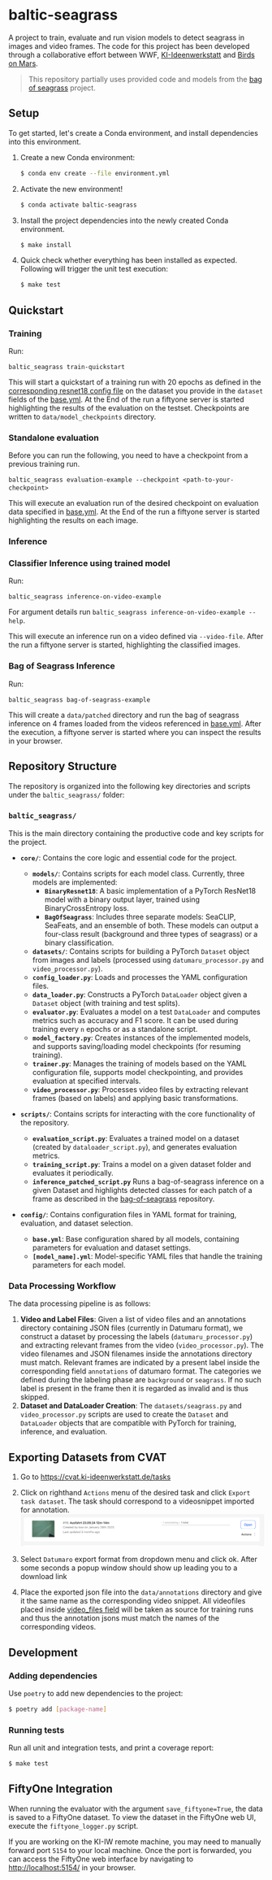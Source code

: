 # baltic-seagrass

A project to train, evaluate and run vision models to detect seagrass in images and video frames.
The code for this project has been developed through a collaborative effort between WWF, [KI-Ideenwerkstatt](https://www.ki-ideenwerkstatt.de) and [Birds on Mars](https://birdsonmars.com).

> This repository partially uses provided code and models from the [bag of seagrass](https://github.com/sgraine/bag-of-seagrass) project.

## Setup

To get started, let's create a Conda environment, and install dependencies into this environment.

1. Create a new Conda environment:
    ```bash
    $ conda env create --file environment.yml
    ```
2. Activate the new environment!
    ```bash
    $ conda activate baltic-seagrass
    ```
3. Install the project dependencies into the newly created Conda environment.
    ```bash
    $ make install
    ```
4. Quick check whether everything has been installed as expected. Following will trigger the unit test execution:
    ```bash
    $ make test
    ```

## Quickstart
### Training
Run:
```
baltic_seagrass train-quickstart
```
This will start a quickstart of a training run with 20 epochs as defined in the [corresponding resnet18 config file](./baltic_seagrass/config/resnet18.yml) on the dataset you provide in the `dataset` fields of the [base.yml](./baltic_seagrass/config/base.yml). At the End of the run a fiftyone server is started highlighting the results of the evaluation on the testset. Checkpoints are written to `data/model_checkpoints` directory.

### Standalone evaluation
Before you can run the following, you need to have a checkpoint from a previous training run.

```
baltic_seagrass evaluation-example --checkpoint <path-to-your-checkpoint>
```

This will execute an evaluation run of the desired checkpoint on evaluation data specified in [base.yml](./baltic_seagrass/config/base.yml). At the End of the run a fiftyone server is started highlighting the results on each image.

### Inference
### Classifier Inference using trained model
Run:
```
baltic_seagrass inference-on-video-example
```
For argument details run `baltic_seagrass inference-on-video-example --help`.

This will execute an inference run on a video defined via `--video-file`. After the run a fiftyone server is started, highlighting the classified images.

### Bag of Seagrass Inference
Run:
```
baltic_seagrass bag-of-seagrass-example
```
This will create a `data/patched` directory and run the bag of seagrass inference on 4 frames loaded from the videos referenced in [base.yml](./baltic_seagrass/config/base.yml). After the execution, a fiftyone server is started where you can inspect the results in your browser.

## Repository Structure

The repository is organized into the following key directories and scripts under the `baltic_seagrass/` folder:

### `baltic_seagrass/`
This is the main directory containing the productive code and key scripts for the project.

- **`core/`**: Contains the core logic and essential code for the project.
    - **`models/`**: Contains scripts for each model class. Currently, three models are implemented:
        - **`BinaryResnet18`**: A basic implementation of a PyTorch ResNet18 model with a binary output layer, trained using BinaryCrossEntropy loss.
        - **`BagOfSeagrass`**: Includes three separate models: SeaCLIP, SeaFeats, and an ensemble of both. These models can output a four-class result (background and three types of seagrass) or a binary classification.
    - **`datasets/`**: Contains scripts for building a PyTorch `Dataset` object from images and labels (processed using `datumaru_processor.py` and `video_processor.py`).
    - **`config_loader.py`**: Loads and processes the YAML configuration files.
    - **`data_loader.py`**: Constructs a PyTorch `DataLoader` object given a `Dataset` object (with training and test splits).
    - **`evaluator.py`**: Evaluates a model on a test `DataLoader` and computes metrics such as accuracy and F1 score. It can be used during training every `n` epochs or as a standalone script.
    - **`model_factory.py`**: Creates instances of the implemented models, and supports saving/loading model checkpoints (for resuming training).
    - **`trainer.py`**: Manages the training of models based on the YAML configuration file, supports model checkpointing, and provides evaluation at specified intervals.
    - **`video_processor.py`**: Processes video files by extracting relevant frames (based on labels) and applying basic transformations.

- **`scripts/`**: Contains scripts for interacting with the core functionality of the repository.
    - **`evaluation_script.py`**: Evaluates a trained model on a dataset (created by `dataloader_script.py`), and generates evaluation metrics.
    - **`training_script.py`**: Trains a model on a given dataset folder and evaluates it periodically.
    - **`inference_patched_script.py`** Runs a bag-of-seagrass inference on a given Dataset and highlights detected classes for each patch of a frame as described in the [bag-of-seagrass](https://github.com/sgraine/bag-of-seagrass) repository.

- **`config/`**: Contains configuration files in YAML format for training, evaluation, and dataset selection.
    - **`base.yml`**: Base configuration shared by all models, containing parameters for evaluation and dataset settings.
    - **`[model_name].yml`**: Model-specific YAML files that handle the training parameters for each model.

### Data Processing Workflow
The data processing pipeline is as follows:
1. **Video and Label Files**: Given a list of video files and an annotations directory containing JSON files (currently in Datumaru format), we construct a dataset by processing the labels (`datumaru_processor.py`) and extracting relevant frames from the video (`video_processor.py`). The video filenames and JSON filenames inside the annotations directory must match. Relevant frames are indicated by a present label inside the corresponding field `annotations` of datumaro format. The categories we defined during the labeling phase are `background` or `seagrass`. If no such label is present in the frame then it is regarded as invalid and is thus skipped.
2. **Dataset and DataLoader Creation**: The `datasets/seagrass.py` and `video_processor.py` scripts are used to create the `Dataset` and `DataLoader` objects that are compatible with PyTorch for training, inference, and evaluation.


## Exporting Datasets from CVAT
1. Go to https://cvat.ki-ideenwerkstatt.de/tasks

2. Click on righthand `Actions` menu of the desired task and click `Export task dataset`. The task should correspond to a videosnippet imported for annotation.
![alt text](assets/image.png)

3. Select `Datumaro` export format from dropdown menu and click ok. After some seconds a popup window should show up leading you to a download link

4. Place the exported json file into the `data/annotations` directory and give it the same name as the corresponding video snippet. All videofiles placed inside [video_files field](./baltic_seagrass/config/base.yml) will be taken as source for training runs and thus the annotation jsons must match the names of the corresponding videos.

## Development

### Adding dependencies
Use `poetry` to add new dependencies to the project:
```bash
$ poetry add [package-name]
```


### Running tests
Run all unit and integration tests, and print a coverage report:
```bash
$ make test
```

## FiftyOne Integration

When running the evaluator with the argument `save_fiftyone=True`, the data is saved to a FiftyOne dataset. To view the dataset in the FiftyOne web UI, execute the `fiftyone_logger.py` script.

If you are working on the KI-IW remote machine, you may need to manually forward port `5154` to your local machine. Once the port is forwarded, you can access the FiftyOne web interface by navigating to [http://localhost:5154/](http://localhost:5154/) in your browser.
